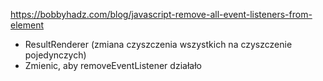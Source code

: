 https://bobbyhadz.com/blog/javascript-remove-all-event-listeners-from-element

- ResultRenderer (zmiana czyszczenia wszystkich na czyszczenie pojedynczych)
- Zmienic, aby removeEventListener działało
